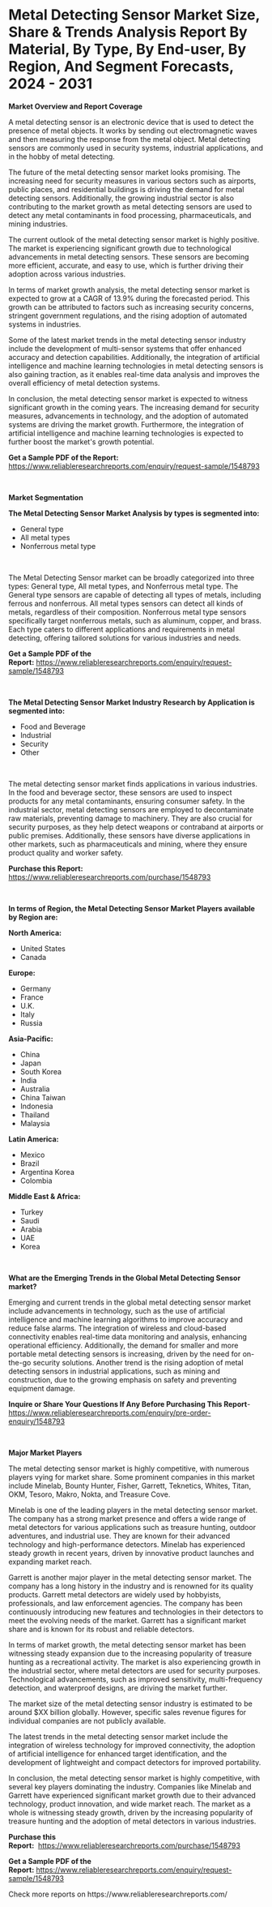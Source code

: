 <p><h1>Metal Detecting Sensor Market Size, Share & Trends Analysis Report By Material, By Type, By End-user, By Region, And Segment Forecasts, 2024 - 2031</h1></p><p><strong>Market Overview and Report Coverage</strong></p>
<p><p>A metal detecting sensor is an electronic device that is used to detect the presence of metal objects. It works by sending out electromagnetic waves and then measuring the response from the metal object. Metal detecting sensors are commonly used in security systems, industrial applications, and in the hobby of metal detecting.</p><p>The future of the metal detecting sensor market looks promising. The increasing need for security measures in various sectors such as airports, public places, and residential buildings is driving the demand for metal detecting sensors. Additionally, the growing industrial sector is also contributing to the market growth as metal detecting sensors are used to detect any metal contaminants in food processing, pharmaceuticals, and mining industries.</p><p>The current outlook of the metal detecting sensor market is highly positive. The market is experiencing significant growth due to technological advancements in metal detecting sensors. These sensors are becoming more efficient, accurate, and easy to use, which is further driving their adoption across various industries.</p><p>In terms of market growth analysis, the metal detecting sensor market is expected to grow at a CAGR of 13.9% during the forecasted period. This growth can be attributed to factors such as increasing security concerns, stringent government regulations, and the rising adoption of automated systems in industries.</p><p>Some of the latest market trends in the metal detecting sensor industry include the development of multi-sensor systems that offer enhanced accuracy and detection capabilities. Additionally, the integration of artificial intelligence and machine learning technologies in metal detecting sensors is also gaining traction, as it enables real-time data analysis and improves the overall efficiency of metal detection systems.</p><p>In conclusion, the metal detecting sensor market is expected to witness significant growth in the coming years. The increasing demand for security measures, advancements in technology, and the adoption of automated systems are driving the market growth. Furthermore, the integration of artificial intelligence and machine learning technologies is expected to further boost the market's growth potential.</p></p>
<p><strong>Get a Sample PDF of the Report:</strong> <a href="https://www.reliableresearchreports.com/enquiry/request-sample/1548793">https://www.reliableresearchreports.com/enquiry/request-sample/1548793</a></p>
<p>&nbsp;</p>
<p><strong>Market Segmentation</strong></p>
<p><strong>The Metal Detecting Sensor Market Analysis by types is segmented into:</strong></p>
<p><ul><li>General type</li><li>All metal types</li><li>Nonferrous metal type</li></ul></p>
<p>&nbsp;</p>
<p><p>The Metal Detecting Sensor market can be broadly categorized into three types: General type, All metal types, and Nonferrous metal type. The General type sensors are capable of detecting all types of metals, including ferrous and nonferrous. All metal types sensors can detect all kinds of metals, regardless of their composition. Nonferrous metal type sensors specifically target nonferrous metals, such as aluminum, copper, and brass. Each type caters to different applications and requirements in metal detecting, offering tailored solutions for various industries and needs.</p></p>
<p><strong>Get a Sample PDF of the Report:</strong>&nbsp;<a href="https://www.reliableresearchreports.com/enquiry/request-sample/1548793">https://www.reliableresearchreports.com/enquiry/request-sample/1548793</a></p>
<p>&nbsp;</p>
<p><strong>The Metal Detecting Sensor Market Industry Research by Application is segmented into:</strong></p>
<p><ul><li>Food and Beverage</li><li>Industrial</li><li>Security</li><li>Other</li></ul></p>
<p>&nbsp;</p>
<p><p>The metal detecting sensor market finds applications in various industries. In the food and beverage sector, these sensors are used to inspect products for any metal contaminants, ensuring consumer safety. In the industrial sector, metal detecting sensors are employed to decontaminate raw materials, preventing damage to machinery. They are also crucial for security purposes, as they help detect weapons or contraband at airports or public premises. Additionally, these sensors have diverse applications in other markets, such as pharmaceuticals and mining, where they ensure product quality and worker safety.</p></p>
<p><strong>Purchase this Report:</strong>&nbsp; <a href="https://www.reliableresearchreports.com/purchase/1548793">https://www.reliableresearchreports.com/purchase/1548793</a></p>
<p>&nbsp;</p>
<p><strong>In terms of Region, the Metal Detecting Sensor Market Players available by Region are:</strong></p>
<p>
    <p> <strong> North America: </strong>
        <ul>
            <li>United States</li>
            <li>Canada</li>
        </ul>
        </p> 
    <p> <strong> Europe: </strong>
        <ul>
            <li>Germany</li>
            <li>France</li>
            <li>U.K.</li>
            <li>Italy</li>
            <li>Russia</li>
        </ul>
        </p> 
    <p> <strong> Asia-Pacific: </strong>
        <ul>
            <li>China</li>
            <li>Japan</li>
            <li>South Korea</li>
            <li>India</li>
            <li>Australia</li>
            <li>China Taiwan</li>
            <li>Indonesia</li>
            <li>Thailand</li>
            <li>Malaysia</li>
        </ul>
        </p> 
    <p> <strong> Latin America: </strong>
        <ul>
            <li>Mexico</li>
            <li>Brazil</li>
            <li>Argentina Korea</li>
            <li>Colombia</li>
        </ul>
        </p> 
    <p> <strong> Middle East & Africa: </strong>
        <ul>
            <li>Turkey</li>
            <li>Saudi</li>
            <li>Arabia</li>
            <li>UAE</li>
            <li>Korea</li>
        </ul>
    </p>
    </p>
<p>&nbsp;</p>
<p><strong>What are the Emerging Trends in the Global Metal Detecting Sensor market?</strong></p>
<p><p>Emerging and current trends in the global metal detecting sensor market include advancements in technology, such as the use of artificial intelligence and machine learning algorithms to improve accuracy and reduce false alarms. The integration of wireless and cloud-based connectivity enables real-time data monitoring and analysis, enhancing operational efficiency. Additionally, the demand for smaller and more portable metal detecting sensors is increasing, driven by the need for on-the-go security solutions. Another trend is the rising adoption of metal detecting sensors in industrial applications, such as mining and construction, due to the growing emphasis on safety and preventing equipment damage.</p></p>
<p><strong>Inquire or Share Your Questions If Any Before Purchasing This Report</strong>- <a href="https://www.reliableresearchreports.com/enquiry/pre-order-enquiry/1548793">https://www.reliableresearchreports.com/enquiry/pre-order-enquiry/1548793</a></p>
<p>&nbsp;</p>
<p><strong>Major Market Players</strong></p>
<p><p>The metal detecting sensor market is highly competitive, with numerous players vying for market share. Some prominent companies in this market include Minelab, Bounty Hunter, Fisher, Garrett, Teknetics, Whites, Titan, OKM, Tesoro, Makro, Nokta, and Treasure Cove.</p><p>Minelab is one of the leading players in the metal detecting sensor market. The company has a strong market presence and offers a wide range of metal detectors for various applications such as treasure hunting, outdoor adventures, and industrial use. They are known for their advanced technology and high-performance detectors. Minelab has experienced steady growth in recent years, driven by innovative product launches and expanding market reach.</p><p>Garrett is another major player in the metal detecting sensor market. The company has a long history in the industry and is renowned for its quality products. Garrett metal detectors are widely used by hobbyists, professionals, and law enforcement agencies. The company has been continuously introducing new features and technologies in their detectors to meet the evolving needs of the market. Garrett has a significant market share and is known for its robust and reliable detectors.</p><p>In terms of market growth, the metal detecting sensor market has been witnessing steady expansion due to the increasing popularity of treasure hunting as a recreational activity. The market is also experiencing growth in the industrial sector, where metal detectors are used for security purposes. Technological advancements, such as improved sensitivity, multi-frequency detection, and waterproof designs, are driving the market further.</p><p>The market size of the metal detecting sensor industry is estimated to be around $XX billion globally. However, specific sales revenue figures for individual companies are not publicly available.</p><p>The latest trends in the metal detecting sensor market include the integration of wireless technology for improved connectivity, the adoption of artificial intelligence for enhanced target identification, and the development of lightweight and compact detectors for improved portability.</p><p>In conclusion, the metal detecting sensor market is highly competitive, with several key players dominating the industry. Companies like Minelab and Garrett have experienced significant market growth due to their advanced technology, product innovation, and wide market reach. The market as a whole is witnessing steady growth, driven by the increasing popularity of treasure hunting and the adoption of metal detectors in various industries.</p></p>
<p><strong>Purchase this Report:</strong>&nbsp;&nbsp;<a href="https://www.reliableresearchreports.com/purchase/1548793">https://www.reliableresearchreports.com/purchase/1548793</a></p>
<p></p>
<p><strong>Get a Sample PDF of the Report:</strong>&nbsp;<a href="https://www.reliableresearchreports.com/enquiry/request-sample/1548793">https://www.reliableresearchreports.com/enquiry/request-sample/1548793</a></p>
<p>Check more reports on https://www.reliableresearchreports.com/</p>